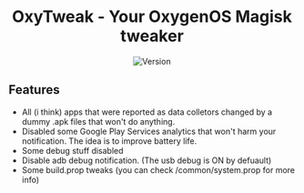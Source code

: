 <h1 align="center">OxyTweak - Your OxygenOS Magisk tweaker</h1>
<div align="center">
  <!-- Version -->
    <img src="https://img.shields.io/badge/Version-Beta.9-yellow"
      alt="Version" />
</div>

## Features
- All (i think) apps that were reported as data colletors changed by a dummy .apk files that won't do anything.
- Disabled some Google Play Services analytics that won't harm your notification. The idea is to improve battery life.
- Some debug stuff disabled
- Disable adb debug notification. (The usb debug is ON by defuault)
- Some build.prop tweaks (you can check /common/system.prop for more info)